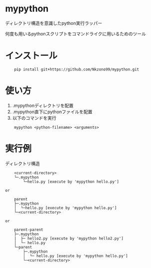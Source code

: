 # mypython
ディレクトリ構造を意識したpython実行ラッパー

何度も用いるpythonスクリプトをコマンドライクに用いるためのツール

# インストール
```
    pip install git+https://github.com/Nkzono99/mypython.git
```

# 使い方
1. .mypythonディレクトリを配置
2. .mypython直下にpythonファイルを配置
3. 以下のコマンドを実行
```
    mypython <python-filename> <arguments>
```

# 実行例
ディレクトリ構造
```
    <current-directory>
    └─.mypython
        └─hello.py [execute by 'mypython hello.py']

or

    parent
    ├─.mypython
    │  └─hello.py [execute by 'mypython hello.py']
    └─<current-directory>

or

    parent-parent
    ├─.mypython
    |  ├─ hello2.py [execute by 'mypython hello2.py']
    │  └─ hello.py
    └─parent
        ├─.mypython
        │  └─ hello.py [execute by 'mypython hello.py']
        └─<current-directory>

```
